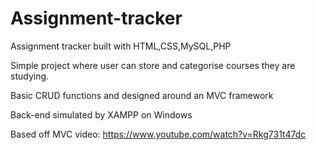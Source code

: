 # Assignment-tracker
 Assignment tracker built with HTML,CSS,MySQL,PHP

Simple project where user can store and categorise courses they are studying.

Basic CRUD functions and designed around an MVC framework

Back-end simulated by XAMPP on Windows

Based off MVC video: https://www.youtube.com/watch?v=Rkg731t47dc